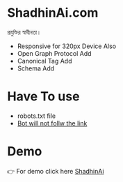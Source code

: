 # ShadhinAi.com
প্রযুক্তির স্বাধীনতা।

- Responsive for 320px Device Also
- Open Graph Protocol Add
- Canonical Tag Add
- Schema Add

# Have To use
- robots.txt file
- <a rel="nofollow" href="#">Bot will not follw the link</a>
# Demo
👉 For demo click here [ShadhinAi](https://shantonu-acharjee.github.io/ShadhinAi.com/)
